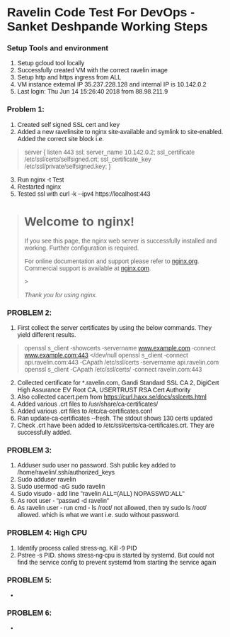 # Ravelin Code Test For DevOps - Sanket Deshpande Working Steps 

### Setup Tools and environment 
1. Setup gcloud tool locally 
2. Successfully created VM with the correct ravelin image
3. Setup http and https ingress from ALL
4. VM instance external IP 35.237.228.128 and internal IP is 10.142.0.2
5. Last login: Thu Jun 14 15:26:40 2018 from 88.98.211.9

### Problem 1: 
1. Created self signed SSL cert and key
2. Added a new ravelinsite to nginx site-available and symlink to site-enabled. Added the correct site block i.e.

>  server {
    listen 443 ssl;
    server_name 10.142.0.2;
    ssl_certificate     /etc/ssl/certs/selfsigned.crt;
    ssl_certificate_key /etc/ssl/private/selfsigned.key;
}


3. Run nginx -t Test
4. Restarted nginx
5. Tested ssl with curl -k --ipv4 https://localhost:443
  
> <!DOCTYPE html>
> <html>
> <head>
> <title>Welcome to nginx!</title>
> <style>
>    body {
>        width: 35em;
>        margin: 0 auto;
>        font-family: Tahoma, Verdana, Arial, sans-serif;
>    }
> </style>
> </head>
> <body>
> <h1>Welcome to nginx!</h1>
> <p>If you see this page, the nginx web server is successfully installed and
> working. Further configuration is required.</p>
>
>
> <p>For online documentation and support please refer to
> <a href="http://nginx.org/">nginx.org</a>.<br/>
> Commercial support is available at
> <a href="http://nginx.com/">nginx.com</a>.</p>>
>
>
> <p><em>Thank you for using nginx.</em></p>
> </body>
> </html>



### PROBLEM 2:

1. First collect the server certificates by using the below commands. They yield different results.
> openssl s_client -showcerts -servername www.example.com -connect www.example.com:443 </dev/null
> openssl s_client -connect api.ravelin.com:443 -CApath /etc/ssl/certs -servername api.ravelin.com
> openssl s_client -CApath /etc/ssl/certs/ -connect ravelin.com:443

2.  Collected certificate for *.ravelin.com, Gandi Standard SSL CA 2, DigiCert High Assurance EV Root CA, USERTRUST RSA Cert Authority
3. Also collected cacert.pem from https://curl.haxx.se/docs/sslcerts.html 
4. Added various .crt files to /usr/share/ca-certificates/
5. Added various .crt files to /etc/ca-certificates.conf
6. Ran update-ca-certificates --fresh. The stdout shows 130 certs updated
7. Check .crt have been added to /etc/ssl/certs/ca-certificates.crt. They are successfully added. 


### PROBLEM 3:
1. Adduser sudo user no password. Ssh public key added to /home/ravelin/.ssh/authorized_keys
2. Sudo adduser ravelin
3. Sudo usermod -aG sudo ravelin
4. Sudo visudo - add line "ravelin ALL=(ALL) NOPASSWD:ALL"
5. As root user - "passwd -d ravelin"
6. As ravelin user - run cmd - ls /root/ not allowed, then try sudo ls /root/ allowed. which is what we want i.e. sudo without password.



### PROBLEM 4: High CPU
1. Identify process called stress-ng. Kill -9 PID
2. Pstree -s PID. shows stress-ng-cpu is started by systemd. But could not find the service config to prevent systemd from starting the service again

### PROBLEM 5:
-
### PROBLEM 6:
-
